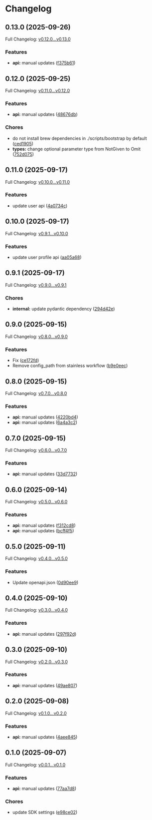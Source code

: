 # Changelog

## 0.13.0 (2025-09-26)

Full Changelog: [v0.12.0...v0.13.0](https://github.com/NascentCore/inty-python/compare/v0.12.0...v0.13.0)

### Features

* **api:** manual updates ([f375b61](https://github.com/NascentCore/inty-python/commit/f375b61e13ae867539e99daa862dec5fcad733e8))

## 0.12.0 (2025-09-25)

Full Changelog: [v0.11.0...v0.12.0](https://github.com/NascentCore/inty-python/compare/v0.11.0...v0.12.0)

### Features

* **api:** manual updates ([48676db](https://github.com/NascentCore/inty-python/commit/48676dbe55175151fcf6ad05b9472d69ab6a37d9))


### Chores

* do not install brew dependencies in ./scripts/bootstrap by default ([ced1905](https://github.com/NascentCore/inty-python/commit/ced190596b7263527d4148a70b3bee9cc28860e6))
* **types:** change optional parameter type from NotGiven to Omit ([752d075](https://github.com/NascentCore/inty-python/commit/752d075591a1ef9fdfe13f64f769640ce7307d2f))

## 0.11.0 (2025-09-17)

Full Changelog: [v0.10.0...v0.11.0](https://github.com/NascentCore/inty-python/compare/v0.10.0...v0.11.0)

### Features

* update user api ([4a0734c](https://github.com/NascentCore/inty-python/commit/4a0734c41e99d156037c71fe434b41a34af34afe))

## 0.10.0 (2025-09-17)

Full Changelog: [v0.9.1...v0.10.0](https://github.com/NascentCore/inty-python/compare/v0.9.1...v0.10.0)

### Features

* update user profile api ([aa05a68](https://github.com/NascentCore/inty-python/commit/aa05a689dc429f31634c966ce22ed16cf91ff849))

## 0.9.1 (2025-09-17)

Full Changelog: [v0.9.0...v0.9.1](https://github.com/NascentCore/inty-python/compare/v0.9.0...v0.9.1)

### Chores

* **internal:** update pydantic dependency ([294d42e](https://github.com/NascentCore/inty-python/commit/294d42e67226152c2622abde9892aa57289022a6))

## 0.9.0 (2025-09-15)

Full Changelog: [v0.8.0...v0.9.0](https://github.com/NascentCore/inty-python/compare/v0.8.0...v0.9.0)

### Features

* Fix ([ce172fd](https://github.com/NascentCore/inty-python/commit/ce172fd739851f3de76bc19235c092f24386009f))
* Remove config_path from stainless workflow ([b9e0eec](https://github.com/NascentCore/inty-python/commit/b9e0eec83dd1ed273d7733d0d5ee8db8a3b91dfe))

## 0.8.0 (2025-09-15)

Full Changelog: [v0.7.0...v0.8.0](https://github.com/NascentCore/inty-python/compare/v0.7.0...v0.8.0)

### Features

* **api:** manual updates ([4220bd4](https://github.com/NascentCore/inty-python/commit/4220bd434497666d1d26c079cb19ceba97363e51))
* **api:** manual updates ([6a4a3c2](https://github.com/NascentCore/inty-python/commit/6a4a3c27daa47f1781bba9deeae0e863e0d8472c))

## 0.7.0 (2025-09-15)

Full Changelog: [v0.6.0...v0.7.0](https://github.com/NascentCore/inty-python/compare/v0.6.0...v0.7.0)

### Features

* **api:** manual updates ([33d7732](https://github.com/NascentCore/inty-python/commit/33d7732757efcc7aaaee5f98c3431fcb71e31aaf))

## 0.6.0 (2025-09-14)

Full Changelog: [v0.5.0...v0.6.0](https://github.com/NascentCore/inty-python/compare/v0.5.0...v0.6.0)

### Features

* **api:** manual updates ([f312cd8](https://github.com/NascentCore/inty-python/commit/f312cd83369afe76b38c3ab67f38fd97269ad78f))
* **api:** manual updates ([bcff4f5](https://github.com/NascentCore/inty-python/commit/bcff4f53f84325ed04b273ef60cc2d7471f0aba4))

## 0.5.0 (2025-09-11)

Full Changelog: [v0.4.0...v0.5.0](https://github.com/NascentCore/inty-python/compare/v0.4.0...v0.5.0)

### Features

* Update openapi.json ([0d90ee9](https://github.com/NascentCore/inty-python/commit/0d90ee905fd179101236db36cc28b8f151e33d71))

## 0.4.0 (2025-09-10)

Full Changelog: [v0.3.0...v0.4.0](https://github.com/NascentCore/inty-python/compare/v0.3.0...v0.4.0)

### Features

* **api:** manual updates ([297f92d](https://github.com/NascentCore/inty-python/commit/297f92d178675adb0c2aa5500c523abea874b358))

## 0.3.0 (2025-09-10)

Full Changelog: [v0.2.0...v0.3.0](https://github.com/NascentCore/inty-python/compare/v0.2.0...v0.3.0)

### Features

* **api:** manual updates ([49ae807](https://github.com/NascentCore/inty-python/commit/49ae807996358d4cfd8ad0ae2d13a2b2aedc1e08))

## 0.2.0 (2025-09-08)

Full Changelog: [v0.1.0...v0.2.0](https://github.com/NascentCore/inty-python/compare/v0.1.0...v0.2.0)

### Features

* **api:** manual updates ([4aee845](https://github.com/NascentCore/inty-python/commit/4aee8457c0cff6e8a08e156ea7e83c429fd89175))

## 0.1.0 (2025-09-07)

Full Changelog: [v0.0.1...v0.1.0](https://github.com/NascentCore/inty-python/compare/v0.0.1...v0.1.0)

### Features

* **api:** manual updates ([77aa7d8](https://github.com/NascentCore/inty-python/commit/77aa7d8e7e28c8e1a19bd4255c05413dda6494d9))


### Chores

* update SDK settings ([e98ce02](https://github.com/NascentCore/inty-python/commit/e98ce02253a957420e46559fff915eb54d48b08b))
